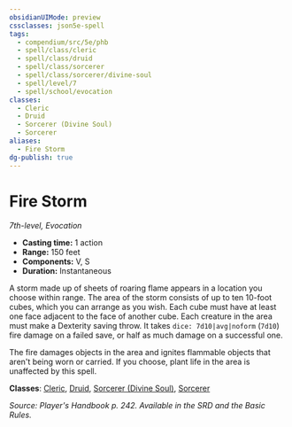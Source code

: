 ```yaml
---
obsidianUIMode: preview
cssclasses: json5e-spell
tags:
  - compendium/src/5e/phb
  - spell/class/cleric
  - spell/class/druid
  - spell/class/sorcerer
  - spell/class/sorcerer/divine-soul
  - spell/level/7
  - spell/school/evocation
classes:
  - Cleric
  - Druid
  - Sorcerer (Divine Soul)
  - Sorcerer
aliases:
  - Fire Storm
dg-publish: true
---
```

# Fire Storm
*7th-level, Evocation*  

- **Casting time:** 1 action
- **Range:** 150 feet
- **Components:** V, S
- **Duration:** Instantaneous

A storm made up of sheets of roaring flame appears in a location you choose within range. The area of the storm consists of up to ten 10-foot cubes, which you can arrange as you wish. Each cube must have at least one face adjacent to the face of another cube. Each creature in the area must make a Dexterity saving throw. It takes `dice: 7d10|avg|noform` (`7d10`) fire damage on a failed save, or half as much damage on a successful one.

The fire damages objects in the area and ignites flammable objects that aren't being worn or carried. If you choose, plant life in the area is unaffected by this spell.

**Classes**: [Cleric](/Admin/CLI/classes/cleric.md), [Druid](/Admin/CLI/classes/druid.md), [Sorcerer (Divine Soul)](/Admin/CLI/classes/sorcerer-divine-soul-xge.md), [Sorcerer](/Admin/CLI/classes/sorcerer.md)

*Source: Player's Handbook p. 242. Available in the SRD and the Basic Rules.*
